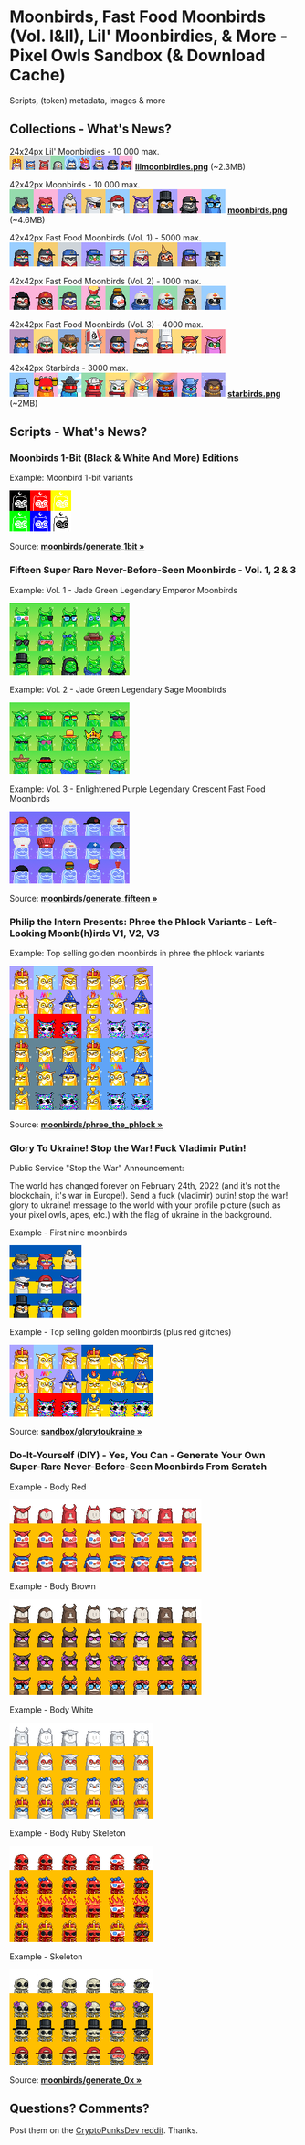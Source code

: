 #  Moonbirds, Fast Food Moonbirds (Vol. I&II), Lil' Moonbirdies, & More - Pixel Owls Sandbox (& Download Cache)


Scripts, (token) metadata, images & more



## Collections - What's News?

24x24px Lil' Moonbirdies - 10 000 max. <br>
![](i/lilmoonbirdies-strip.png)    [**lilmoonbirdies.png**](https://github.com/pixelartexchange/collections/blob/master/lilmoonbirdies/lilmoonbirdies-24x24.png) (~2.3MB)

42x42px Moonbirds - 10 000 max. <br>
![](i/moonbirds-strip.png)     [**moonbirds.png**](https://github.com/pixelartexchange/collections/blob/master/moonbirds/moonbirds-42x42.png) (~4.6MB)


42x42px Fast Food Moonbirds (Vol. 1) - 5000 max. <br>
![](i/fastfoodmoonbirds-strip.png)

42x42px Fast Food Moonbirds (Vol. 2) - 1000 max. <br>
![](i/fastfoodmoonbirds-ii-strip.png)

42x42px Fast Food Moonbirds (Vol. 3) - 4000 max. <br>
![](i/fastfoodmoonbirds-iii-strip.png)


42x42px Starbirds - 3000 max. <br>
![](i/starbirds-strip.png)   [**starbirds.png**](https://github.com/pixelartexchange/collections/blob/master/starbirds/starbirds-42x42.png) (~2MB)




## Scripts - What's News?

### Moonbirds 1-Bit (Black & White And More) Editions

Example: Moonbird 1-bit variants

![](i/moonbirds-1bit.png)

Source: [**moonbirds/generate_1bit »**](moonbirds/generate_1bit.rb)


### Fifteen Super Rare Never-Before-Seen Moonbirds - Vol. 1, 2 & 3

Example: Vol. 1 - Jade Green Legendary Emperor Moonbirds

![](i/moonbirds-jade_green.png)

Example: Vol. 2  - Jade Green Legendary Sage Moonbirds

![](i/moonbirds-jade_green-ii.png)

Example: Vol. 3 -  Enlightened Purple Legendary Crescent Fast Food Moonbirds

![](i/moonbirds-enlightened_purple.png)


Source: [**moonbirds/generate_fifteen »**](moonbirds/generate_fifteen.rb)




### Philip the Intern Presents: Phree the Phlock Variants - Left-Looking Moonb(h)irds V1, V2, V3

Example: Top selling golden moonbirds in phree the phlock variants

![](i/phree_the_phlock.png)

Source: [**moonbirds/phree_the_phlock »**](moonbirds/phree_the_phlock.rb)




### Glory To Ukraine! Stop the War! Fuck Vladimir Putin!

Public Service "Stop the War" Announcement:

The world has changed forever on February 24th, 2022
(and it's not the blockchain, it's war in Europe!).
Send a fuck (vladimir) putin! stop the war! glory to ukraine! message
to the world with your profile picture (such as your pixel owls, apes, etc.) with the flag of ukraine  in the background.


Example - First nine moonbirds

![](i/moonbirds-ukraine.png)


Example - Top selling golden moonbirds (plus red glitches)

![](i/moonbirds-ukraine-golden.png)

Source: [**sandbox/glorytoukraine »**](sandbox/glorytoukraine.rb)



### Do-It-Yourself (DIY) - Yes, You Can - Generate Your Own Super-Rare Never-Before-Seen Moonbirds From Scratch


Example - Body Red

![](i/moonbirds-bodies_red.png)


Example - Body Brown

![](i/moonbirds-bodies_brown.png)

Example - Body White

![](i/moonbirds-bodies_white.png)

Example - Body Ruby Skeleton

![](i/moonbirds-bodies_ruby_skeleton.png)

Example - Skeleton

![](i/moonbirds-bodies_skeleton.png)

Source: [**moonbirds/generate_0x »**](moonbirds/generate_0x.rb)



## Questions? Comments?

Post them on the [CryptoPunksDev reddit](https://old.reddit.com/r/CryptoPunksDev). Thanks.



